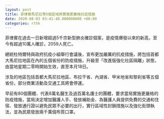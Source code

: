 ```yaml
---
layout: post
title: 菲律賓馬尼拉等5個區域將實施更嚴格抗疫措施
date: 2020-08-03 03:41:48.000000000 +08:00
categories: rthk
---
```


菲律賓在過去一日新增超過5千宗新型肺炎確診個案，是疫情爆發以來的新高，至今有超過10萬人確診，2059人死亡。

總統杜特爾特與政府抗疫小組舉行會議後，宣布更加嚴厲的抗疫措施，將包括首都大馬尼拉地區在內的五個省份的防疫措施，升級至「改進版強化社區隔離」狀態，由當地星期二零時開始生效，直至本月18日。

涉及的地區包括首都大馬尼拉地區、布拉干省、內湖省、甲米地省和黎刹省等五個省份，部分商業活動及交通工具將會停運。

早前有80個團體、代表8萬名醫生及過百萬名護士的團體，要求當局實施更嚴格的防疫措施，當局決定增加醫護人手、發放補助金、為醫護人員提供免費的交通和住宿、發放通行證以避免民眾不必要的出行，實行區域性封鎖措施以及強化街頭執法，並為民眾發放兩千萬個布質口罩。
